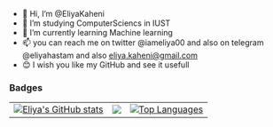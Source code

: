 - 👋 Hi, I’m @EliyaKaheni
- 👀 I’m studying ComputerSciencs in IUST
- 🌱 I’m currently learning Machine learning
- 📫 you can reach me on twitter @iameliya00 and also on telegram @eliyahastam and also eliya.kaheni@gmail.com
- 😊 I wish you like my GitHub and see it usefull
<!---
EliyaKaheni/EliyaKaheni is a ✨ special ✨ repository because its `README.md` (this file) appears on your GitHub profile.
You can click the Preview link to take a look at your changes.
--->

### Badges

| | | |
|:-------------------------:|:-------------------------:|:-------------------------:|
|<a href="http://www.github.com/EliyaKaheni"><img src="https://github-readme-stats.vercel.app/api?username=EliyaKaheni&show_icons=true&hide=&count_private=true&title_color=0891b2&text_color=ffffff&icon_color=0891b2&bg_color=1c1917&hide_border=true&show_icons=true" alt="Eliya's GitHub stats" /></a>|<a href="http://www.github.com/EliyaKaheni"><img src="https://github-readme-streak-stats.herokuapp.com/?user=EliyaKaheni&stroke=ffffff&background=1c1917&ring=0891b2&fire=0891b2&currStreakNum=ffffff&currStreakLabel=0891b2&sideNums=ffffff&sideLabels=ffffff&dates=ffffff&hide_border=true" /></a>|<a href="https://github.com/EliyaKaheni" align="left"><img src="https://github-readme-stats.vercel.app/api/top-langs/?username=EliyaKaheni&langs_count=10&title_color=0891b2&text_color=ffffff&icon_color=0891b2&bg_color=1c1917&hide_border=true&locale=en&custom_title=Top%20%Languages" alt="Top Languages" /></a>|
